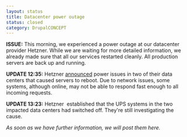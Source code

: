 ```yaml
---
layout: status
title: Datacenter power outage
status: closed
category: DrupalCONCEPT
---
```

<p><strong>ISSUE:</strong> This morning, we experienced a power outage at our datacenter provider Hetzner. While we are waiting for more detailed information, we already made sure that all our services restarted cleanly. All production servers are back up and running.</p>
<p><strong>UPDATE&nbsp;12:35:</strong>&nbsp;Hetzner <a href="http://hetzner-status.de/en.html#137">announced</a>&nbsp;power issues in two of their data centers that caused servers to reboot. Due to network issues, some systems, although online, may not be able to respond fast enough to all incoming requests.</p>
<p><strong>UPDATE&nbsp;13:23:</strong> Hetzner &nbsp;established that the UPS systems in the two impacted data centers had switched off. They're still investigating the cause.</p>
<p><em>As soon as we have further information, we will post them here.</em></p>
